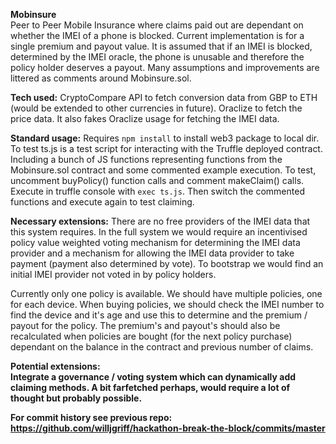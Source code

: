 <b>Mobinsure</b>
<br>Peer to Peer Mobile Insurance where claims paid out are dependant on whether the IMEI of a phone is blocked. Current implementation is for a single premium and payout value. It is assumed that if an IMEI is blocked, determined by the IMEI oracle, the phone is unusable and therefore the policy holder deserves a payout. Many assumptions and improvements are littered as comments around Mobinsure.sol.



<b>Tech used:</b> CryptoCompare API to fetch conversion data from GBP to ETH (would be extended to other currencies in future). Oraclize to fetch the price data. It also fakes Oraclize usage for fetching the IMEI data.

<b>Standard usage:</b> Requires ```npm install``` to install web3 package to local dir.
To test ts.js is a test script for interacting with the Truffle deployed contract. Including a bunch of JS functions representing functions from the Mobinsure.sol contract and some commented example execution. To test, uncomment buyPolicy() function calls and comment makeClaim() calls. Execute in truffle console with ```exec ts.js```. Then switch the commented functions and execute again to test claiming.



<b>Necessary extensions:</b> There are no free providers of the IMEI data that this system requires. In the full system we would require an incentivised policy value weighted voting mechanism for determining the IMEI data provider and a mechanism for allowing the IMEI data provider to take payment (payment also determined by vote). To bootstrap we would find an initial IMEI provider not voted in by policy holders.

Currently only one policy is available. We should have multiple policies, one for each device. When buying policies, we should check the IMEI number to find the device and it's age and use this to determine and the premium / payout for the policy. The premium's and payout's should also be recalculated when policies are bought (for the next policy purchase) dependant on the balance in the contract and previous number of claims.

<b>Potential extensions:</br> Integrate a governance / voting system which can dynamically add claiming methods. A bit farfetched perhaps, would require a lot of thought but probably possible.

For commit history see previous repo: https://github.com/willjgriff/hackathon-break-the-block/commits/master
